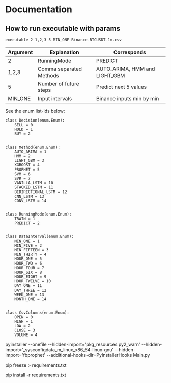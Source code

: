 # Documentation


## How to run executable with params

```
executable 2 1,2,3 5 MIN_ONE Binance-BTCUSDT-1m.csv
```

Argument | Explanation | Corresponds
------------- | ------------- | -------------
2  | RunningMode | PREDICT
1,2,3  | Comma separated Methods | AUTO_ARIMA, HMM and LIGHT_GBM
5  | Number of future steps | Predict next 5 values
MIN_ONE  | Input intervals | Binance inputs min by min

See the enum list-ids below:

```
class Decision(enum.Enum):
    SELL = 0
    HOLD = 1
    BUY = 2


class Method(enum.Enum):
    AUTO_ARIMA = 1
    HMM = 2
    LIGHT_GBM = 3
    XGBOOST = 4
    PROPHET = 5
    SVM = 6
    SVR = 7
    VANILLA_LSTM = 10
    STACKED_LSTM = 11
    BIDIRECTIONAL_LSTM = 12
    CNN_LSTM = 13
    CONV_LSTM = 14


class RunningMode(enum.Enum):
    TRAIN = 1
    PREDICT = 2


class DataInterval(enum.Enum):
    MIN_ONE = 1
    MIN_FIVE = 2
    MIN_FIFTEEN = 3
    MIN_THIRTY = 4
    HOUR_ONE = 5
    HOUR_TWO = 6
    HOUR_FOUR = 7
    HOUR_SIX = 8
    HOUR_EIGHT = 9
    HOUR_TWELVE = 10
    DAY_ONE = 11
    DAY_THREE = 12
    WEEK_ONE = 13
    MONTH_ONE = 14


class CsvColumns(enum.Enum):
    OPEN = 0
    HIGH = 1
    LOW = 2
    CLOSE = 3
    VOLUME = 4
```

pyinstaller --onefile --hidden-import='pkg_resources.py2_warn' --hidden-import='_sysconfigdata_m_linux_x86_64-linux-gnu' --hidden-import='fbprophet' --additional-hooks-dir=PyInstallerHooks Main.py


pip freeze > requirements.txt


pip install -r requirements.txt